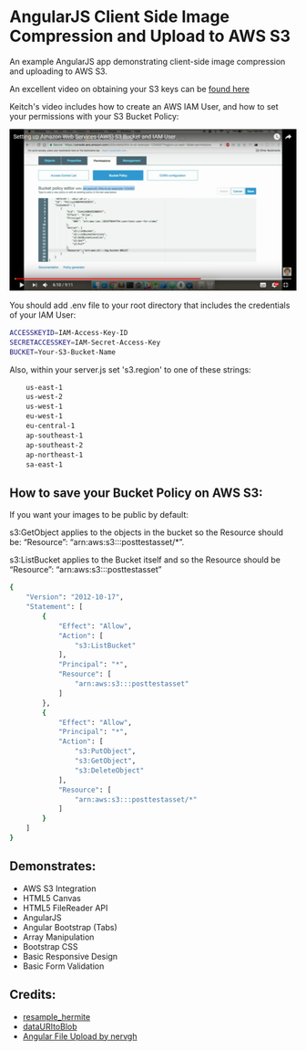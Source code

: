 # AngularJS Client Side Image Compression and Upload to AWS S3
An example AngularJS app demonstrating client-side image compression and uploading to AWS S3.


An excellent video on obtaining your S3 keys can be <a href="https://www.youtube.com/watch?v=v33Kl-Kx30o">found here</a>

Keitch's video includes how to create an AWS IAM User, and how to set your permissions with your S3 Bucket Policy:

<img src="s3-bucket-policy.PNG">

You should add .env file to your root directory that includes the credentials of your IAM User:

```bash
ACCESSKEYID=IAM-Access-Key-ID
SECRETACCESSKEY=IAM-Secret-Access-Key
BUCKET=Your-S3-Bucket-Name
```

Also, within your server.js set 's3.region' to one of these strings:

```bash
	us-east-1
	us-west-2
	us-west-1
	eu-west-1
	eu-central-1
	ap-southeast-1
	ap-southeast-2
	ap-northeast-1
	sa-east-1
```

## How to save your Bucket Policy on AWS S3: ##

If you want your images to be public by default:

<p>s3:GetObject applies to the objects in the bucket so the Resource should be: “Resource”: “arn:aws:s3:::posttestasset/*”.

s3:ListBucket applies to the Bucket itself and so the Resource should be “Resource”: “arn:aws:s3:::posttestasset”</p>

```bash
{
    "Version": "2012-10-17",
    "Statement": [
        {
            "Effect": "Allow",
            "Action": [
                "s3:ListBucket"
            ],
            "Principal": "*",
            "Resource": [
                "arn:aws:s3:::posttestasset"
            ]
        },
        {
            "Effect": "Allow",
            "Principal": "*",
            "Action": [
                "s3:PutObject",
                "s3:GetObject",
                "s3:DeleteObject"
            ],
            "Resource": [
                "arn:aws:s3:::posttestasset/*"
            ]
        }
    ]
}


```

## Demonstrates: ##
* AWS S3 Integration
* HTML5 Canvas
* HTML5 FileReader API
* AngularJS
* Angular Bootstrap (Tabs)
* Array Manipulation
* Bootstrap CSS
* Basic Responsive Design
* Basic Form Validation

## Credits: ##
* [resample_hermite](https://github.com/viliusle/Hermite-resize/)
* [dataURItoBlob](http://stackoverflow.com/a/5100158/)
* [Angular File Upload by nervgh](https://github.com/nervgh/angular-file-upload/)


